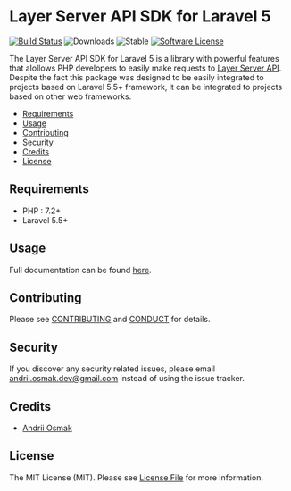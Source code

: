# Layer Server API SDK for Laravel 5

[![Build Status](https://travis-ci.org/andriiosmak/laravel-layer-sdk.svg)](https://travis-ci.org/andriiosmak/laravel-layer-sdk)
![Downloads][ico-downloads]
![Stable][ico-stable]
[![Software License][ico-license]](LICENSE.md)

The Layer Server API SDK for Laravel 5 is a library with powerful features that alollows PHP developers to easily make requests to [Layer Server API](https://docs.layer.com/reference/server_api/introduction). Despite the fact this package was designed to be easily integrated to projects based on Laravel 5.5+ framework, it can be integrated to projects based on other web frameworks.

- [Requirements](#requirements)
- [Usage](#usage)
- [Contributing](#contributing)
- [Security](#security)
- [Credits](#credits)
- [License](#license)

## Requirements

* PHP : 7.2+
* Laravel 5.5+

## Usage

Full documentation can be found [here](https://github.com/andriiosmak/laravel-layer-sdk/wiki).

## Contributing

Please see [CONTRIBUTING](CONTRIBUTING.md) and [CONDUCT](CONDUCT.md) for details.

## Security

If you discover any security related issues, please email andrii.osmak.dev@gmail.com instead of using the issue tracker.

## Credits

- [Andrii Osmak][link-author]

## License

The MIT License (MIT). Please see [License File](LICENSE.md) for more information.

[link-author]: https://github.com/andriiosmak
[ico-license]: https://img.shields.io/badge/license-MIT-brightgreen.svg
[ico-downloads]: https://img.shields.io/packagist/dt/aosmak/laravel-layer-sdk.svg
[ico-stable]: https://poser.pugx.org/aosmak/laravel-layer-sdk/v/stable.svg